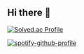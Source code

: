 ## Hi there 👋
[![Solved.ac Profile](http://mazassumnida.wtf/api/generate_badge?boj=minjun0723)](https://solved.ac/minjun0723)

[![spotify-github-profile](https://spotify-github-profile.kittinanx.com/api/view?uid=31ik3cryjtvme65hj3pwzqodledi&cover_image=true&theme=compact&show_offline=false&background_color=121212&interchange=false)](https://github.com/kittinan/spotify-github-profile)
<!--
**caaaden/caaaden** is a ✨ _special_ ✨ repository because its `README.md` (this file) appears on your GitHub profile.

Here are some ideas to get you started:

- 🔭 I’m currently working on ...
- 🌱 I’m currently learning ...
- 👯 I’m looking to collaborate on ...
- 🤔 I’m looking for help with ...
- 💬 Ask me about ...
- 📫 How to reach me: ...
- 😄 Pronouns: ...
- ⚡ Fun fact: ...
-->
